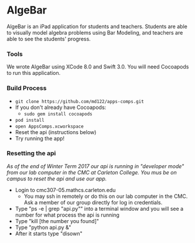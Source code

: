 # AlgeBar

AlgeBar is an iPad application for students and teachers. Students are able to visually model algebra problems using Bar Modeling, and teachers are able to see the students' progress.

### Tools

We wrote AlgeBar using XCode 8.0 and Swift 3.0. You will need Cocoapods to run this application.

### Build Process

* `git clone https://github.com/md122/apps-comps.git`
* If you don't already have Cocoapods:
  * `sudo gem install cocoapods`
* `pod install`
* `open AppsComps.xcworkspace`
* Reset the api (instructions below)
* Try running the app!

### Resetting the api 
*As of the end of Winter Term 2017 our api is running in "developer mode" from our lab computer in the CMC at Carleton College. You mus be on campus to reset the api and use our app.*

- Login to cmc307-05.mathcs.carleton.edu
    -  You may ssh in remotely or do this on our lab computer in the CMC. Ask a member of our group directly for log in credentials.
- Type "ps -e | grep "api.py"" into a terminal window and you will see a number for what process the api is running
- Type "kill [the number you found]"
- Type "python api.py &"
- After it starts type "disown"
